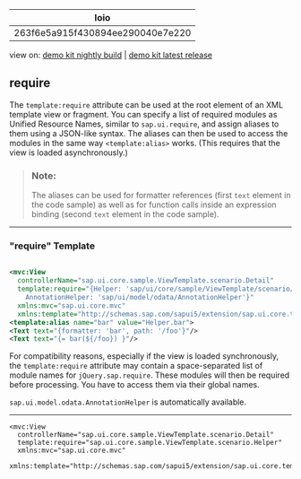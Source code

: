 <!-- loio263f6e5a915f430894ee290040e7e220 -->

| loio |
| -----|
| 263f6e5a915f430894ee290040e7e220 |

<div id="loio">

view on: [demo kit nightly build](https://sdk.openui5.org/nightly/#/topic/263f6e5a915f430894ee290040e7e220) | [demo kit latest release](https://sdk.openui5.org/topic/263f6e5a915f430894ee290040e7e220)</div>

## require

The `template:require` attribute can be used at the root element of an XML template view or fragment. You can specify a list of required modules as Unified Resource Names, similar to `sap.ui.require`, and assign aliases to them using a JSON-like syntax. The aliases can then be used to access the modules in the same way `<template:alias>` works. \(This requires that the view is loaded asynchronously.\)

> ### Note:  
> The aliases can be used for formatter references \(first `text` element in the code sample\) as well as for function calls inside an expression binding \(second `text` element in the code sample\).

***

### "require" Template

```xml

<mvc:View
  controllerName="sap.ui.core.sample.ViewTemplate.scenario.Detail"
  template:require="{Helper: 'sap/ui/core/sample/ViewTemplate/scenario/Helper',
    AnnotationHelper: 'sap/ui/model/odata/AnnotationHelper'}"
  xmlns:mvc="sap.ui.core.mvc"
  xmlns:template="http://schemas.sap.com/sapui5/extension/sap.ui.core.template/1">
<template:alias name="bar" value="Helper.bar">
<Text text="{formatter: 'bar', path: '/foo'}"/>
<Text text="{= bar(${/foo}) }"/>

```

For compatibility reasons, especially if the view is loaded synchronously, the `template:require` attribute may contain a space-separated list of module names for `jQuery.sap.require`. These modules will then be required before processing. You have to access them via their global names.

`sap.ui.model.odata.AnnotationHelper` is automatically available.

***

```
<mvc:View
  controllerName="sap.ui.core.sample.ViewTemplate.scenario.Detail"
  template:require="sap.ui.core.sample.ViewTemplate.scenario.Helper"
  xmlns:mvc="sap.ui.core.mvc"
  xmlns:template="http://schemas.sap.com/sapui5/extension/sap.ui.core.template/1">
```


